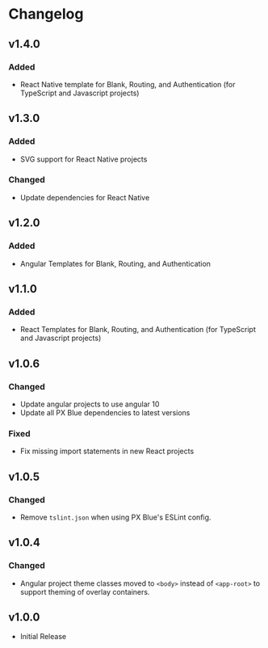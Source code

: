 # Changelog

## v1.4.0

### Added

-   React Native template for Blank, Routing, and Authentication (for TypeScript and Javascript projects)

## v1.3.0

### Added

-   SVG support for React Native projects

### Changed

-   Update dependencies for React Native

## v1.2.0

### Added

-   Angular Templates for Blank, Routing, and Authentication

## v1.1.0

### Added

-   React Templates for Blank, Routing, and Authentication (for TypeScript and Javascript projects)

## v1.0.6

### Changed

-   Update angular projects to use angular 10
-   Update all PX Blue dependencies to latest versions

### Fixed

-   Fix missing import statements in new React projects

## v1.0.5

### Changed

-   Remove `tslint.json` when using PX Blue's ESLint config.

## v1.0.4

### Changed

-   Angular project theme classes moved to `<body>` instead of `<app-root>` to support theming of overlay containers.

## v1.0.0

-   Initial Release
